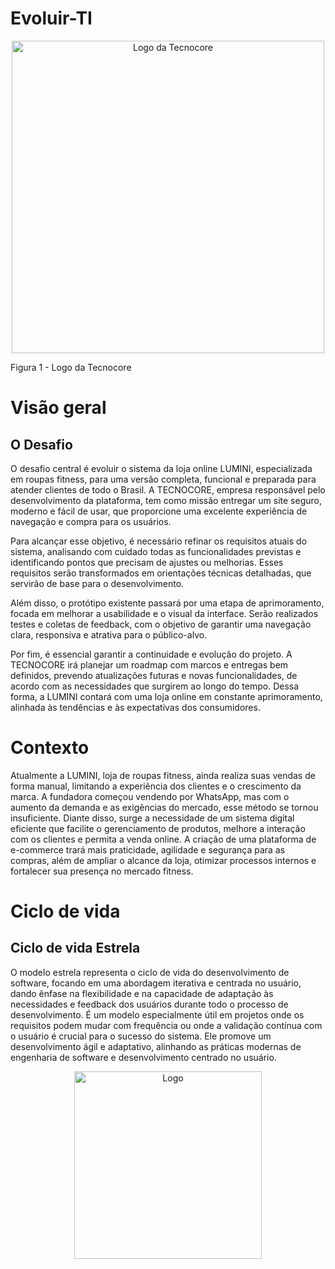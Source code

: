 # Evoluir-TI
<p align="center">
  <img src="https://github.com/user-attachments/assets/c41ebea7-c7f1-4a98-a913-c3d229bf8e14" alt="Logo da Tecnocore" width="500"><br>
  <p>Figura 1 - Logo da Tecnocore</p>
</p>

# Visão geral
## O Desafio
O desafio central é evoluir o sistema da loja online LUMINI, especializada em roupas fitness, para uma versão completa, funcional e preparada para atender clientes de todo o Brasil.
A TECNOCORE, empresa responsável pelo desenvolvimento da plataforma, tem como missão entregar um site seguro, moderno e fácil de usar, que proporcione uma excelente experiência de navegação 
e compra para os usuários.

Para alcançar esse objetivo, é necessário refinar os requisitos atuais do sistema, analisando com cuidado todas as funcionalidades previstas e identificando pontos que precisam de ajustes 
ou melhorias. Esses requisitos serão transformados em orientações técnicas detalhadas, que servirão de base para o desenvolvimento.

Além disso, o protótipo existente passará por uma etapa de aprimoramento, focada em melhorar a usabilidade e o visual da interface. Serão realizados testes e coletas de feedback, com o 
objetivo de garantir uma navegação clara, responsiva e atrativa para o público-alvo.

Por fim, é essencial garantir a continuidade e evolução do projeto. A TECNOCORE irá planejar um roadmap com marcos e entregas bem definidos, prevendo atualizações futuras e novas 
funcionalidades, de acordo com as necessidades que surgirem ao longo do tempo. Dessa forma, a LUMINI contará com uma loja online em constante aprimoramento, alinhada às tendências e às 
expectativas dos consumidores.
  
# Contexto 
Atualmente a LUMINI, loja de roupas fitness, ainda realiza suas vendas de forma manual, limitando a experiência dos clientes e o crescimento da marca. A fundadora começou vendendo por 
WhatsApp, mas com o aumento da demanda e as exigências do mercado, esse método se tornou insuficiente. Diante disso, surge a necessidade de um sistema digital eficiente que facilite o 
gerenciamento de produtos, melhore a interação com os clientes e permita a venda online. A criação de uma plataforma de e-commerce trará mais praticidade, agilidade e segurança para as 
compras, além de ampliar o alcance da loja, otimizar processos internos e fortalecer sua presença no mercado fitness.

# Ciclo de vida 
## Ciclo de vida Estrela 
O modelo estrela representa o ciclo de vida do desenvolvimento de software, focando em uma abordagem iterativa e centrada no usuário, dando ênfase na flexibilidade e na capacidade de 
adaptação às necessidades e feedback dos usuários durante todo o processo de desenvolvimento. É um modelo especialmente útil em projetos onde os requisitos podem mudar com frequência 
ou onde a validação contínua com o usuário é crucial para o sucesso do sistema. Ele promove um desenvolvimento ágil e adaptativo, alinhando as práticas modernas de engenharia de software 
e desenvolvimento centrado no usuário.
<p align="center">
  <img src="https://github.com/user-attachments/assets/11af51aa-e6f7-4982-acbf-df17ad7ff983" alt="Logo" width="300">
</p>
                                        

